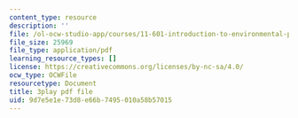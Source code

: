 ```yaml
---
content_type: resource
description: ''
file: /ol-ocw-studio-app/courses/11-601-introduction-to-environmental-policy-and-planning-fall-2016/9d7e5e1e73d8e66b7495010a58b57015_p0Brd5vwV_Q.pdf
file_size: 25969
file_type: application/pdf
learning_resource_types: []
license: https://creativecommons.org/licenses/by-nc-sa/4.0/
ocw_type: OCWFile
resourcetype: Document
title: 3play pdf file
uid: 9d7e5e1e-73d8-e66b-7495-010a58b57015
---
```

